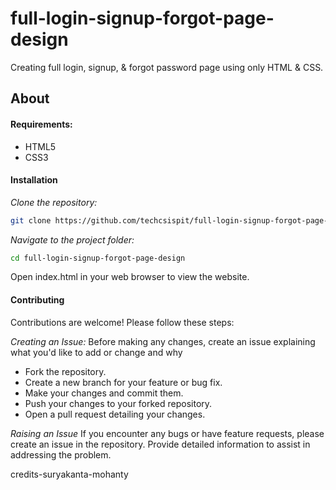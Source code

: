 # full-login-signup-forgot-page-design
Creating full login, signup, &amp; forgot password page  using only HTML &amp; CSS. 
## About

#### Requirements:
- HTML5
- CSS3
#### Installation
*Clone the repository:*
```bash
git clone https://github.com/techcsispit/full-login-signup-forgot-page-design.git
```
*Navigate to the project folder:*
```bash
cd full-login-signup-forgot-page-design
```
Open index.html in your web browser to view the website.
#### Contributing
Contributions are welcome! Please follow these steps:

*Creating an Issue:* Before making any changes, create an issue explaining what you'd like to add or change and why
- Fork the repository.
- Create a new branch for your feature or bug fix.
- Make your changes and commit them.
- Push your changes to your forked repository.
- Open a pull request detailing your changes.

*Raising an Issue*
If you encounter any bugs or have feature requests, please create an issue in the repository. Provide detailed information to assist in addressing the problem.

credits-suryakanta-mohanty
